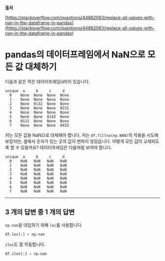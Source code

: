 **출처**

[https://stackoverflow.com/questions/44882063/replace-all-values-with-nan-in-the-dataframe-in-pandas](https://stackoverflow.com/questions/44882063/replace-all-values-with-nan-in-the-dataframe-in-pandas)

# pandas의 데이터프레임에서 NaN으로 모든 값 대체하기

다음과 같은 작은 데이터프레임(df)이 있습니다.

```
unique  a     b     c     d 
  0    None  None  None  None
  1    None  None  None  None
  2    None  0132  None  None
  3    None  None  None  0231
  4    None  None  None  None
  5    None  None  0143  None
  6    0121  None  None  None
  7    None  None  None  0432
```

저는 모든 값을 NaN으로 대체해야 합니다. 저는 `df.fillna(np.NAN)`의 적용을 시도해 보았지만, 셀에서 숫자가 있는 곳의 값이 변하지 않았습니다. 어떻게 모든 값이 교체되도록 할 수 있을까요? 데이터프레임은 다음처럼 보여야 합니다.

```
unique  a     b     c     d 
  0    NaN   NaN   NaN   NaN
  1    NaN   NaN   NaN   NaN
  2    NaN   NaN   NaN   NaN
  3    NaN   NaN   NaN   NaN
  4    NaN   NaN   NaN   NaN
  5    NaN   NaN   NaN   NaN
  6    NaN   NaN   NaN   NaN
  7    NaN   NaN   NaN   NaN
```

---

## 3 개의 답변 중 1 개의 답변

`np.nan`을 대입하기 위해 `loc`를 사용합니다.

```python
df.loc[:] = np.nan
```

`iloc`도 잘 작동합니다.

```python
df.iloc[:] = np.nan
```
